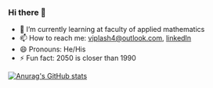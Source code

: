 ### Hi there 👋

- 🌱 I’m currently learning at faculty of applied mathematics
- 📫 How to reach me: viplash4@outlook.com, [linkedIn][1]
- 😄 Pronouns: He/His
- ⚡ Fun fact: 2050 is closer than 1990

[1]: https://www.linkedin.com/in/viplash4

[![Anurag's GitHub stats](https://github-readme-stats.vercel.app/api?username=viplash4&theme=highcontrast,issues&show_icons=true)](https://github.com/anuraghazra/github-readme-stats)
